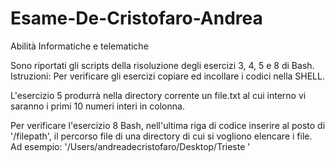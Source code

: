 # Esame-De-Cristofaro-Andrea
Abilità Informatiche e telematiche

Sono riportati gli scripts della risoluzione degli esercizi 3, 4, 5 e 8 di Bash. 
Istruzioni:
Per verificare gli esercizi copiare ed incollare i codici nella SHELL. 

L'esercizio 5 produrrà nella directory corrente un file.txt al cui interno vi saranno i primi 10 numeri interi in colonna. 

Per verificare l'esercizio 8 Bash, nell'ultima riga di codice inserire al posto di '/filepath', il percorso file di una directory di cui si vogliono elencare i file. Ad esempio: '/Users/andreadecristofaro/Desktop/Trieste '
